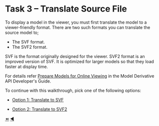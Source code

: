 # Task 3 – Translate Source File

To display a model in the viewer, you must first translate the model to a viewer-friendly format. There are two such formats you can translate the source model to;
- The SVF format.
- The SVF2 format.

SVF is the format originally designed for the viewer. SVF2 format is an improved version of SVF. It is optimized for larger models so that they load faster at display time.

For details refer [Prepare Models for Online Viewing](https://aps.autodesk.com/en/docs/model-derivative/v2/developers_guide/basics/preperation/) in the Model Derivative API Developer's Guide.

To continue with this walkthrough, pick one of the following options:

- [Option 1: Translate to SVF](task-3_option_1.md)

- [Option 2: Translate to SVF2](task-3_option_2.md)


[:rewind:](../readme.md "readme.md") [:arrow_backward:](task-2.md "Previous task")
